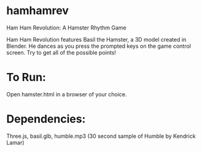 # hamhamrev
Ham Ham Revolution: A Hamster Rhythm Game

Ham Ham Revolution features Basil the Hamster, a 3D model created in Blender.
He dances as you press the prompted keys on the game control screen. 
Try to get all of the possible points!

# To Run:
Open hamster.html in a browser of your choice.

# Dependencies:
Three.js,
basil.glb,
humble.mp3 (30 second sample of Humble by Kendrick Lamar)
